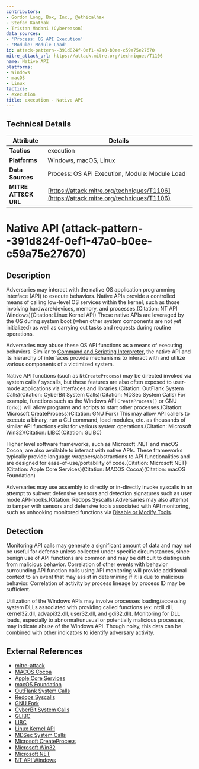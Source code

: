 ```yaml
---
contributors:
- Gordon Long, Box, Inc., @ethicalhax
- Stefan Kanthak
- Tristan Madani (Cybereason)
data_sources:
- 'Process: OS API Execution'
- 'Module: Module Load'
id: attack-pattern--391d824f-0ef1-47a0-b0ee-c59a75e27670
mitre_attack_url: https://attack.mitre.org/techniques/T1106
name: Native API
platforms:
- Windows
- macOS
- Linux
tactics:
- execution
title: execution - Native API
---
```


## Technical Details

| Attribute | Details |
|-----------|----------|
| **Tactics** | execution |
| **Platforms** | Windows, macOS, Linux |
| **Data Sources** | Process: OS API Execution, Module: Module Load |
| **MITRE ATT&CK URL** | [https://attack.mitre.org/techniques/T1106](https://attack.mitre.org/techniques/T1106) |

# Native API (attack-pattern--391d824f-0ef1-47a0-b0ee-c59a75e27670)

## Description
Adversaries may interact with the native OS application programming interface (API) to execute behaviors. Native APIs provide a controlled means of calling low-level OS services within the kernel, such as those involving hardware/devices, memory, and processes.(Citation: NT API Windows)(Citation: Linux Kernel API) These native APIs are leveraged by the OS during system boot (when other system components are not yet initialized) as well as carrying out tasks and requests during routine operations.

Adversaries may abuse these OS API functions as a means of executing behaviors. Similar to [Command and Scripting Interpreter](https://attack.mitre.org/techniques/T1059), the native API and its hierarchy of interfaces provide mechanisms to interact with and utilize various components of a victimized system.

Native API functions (such as <code>NtCreateProcess</code>) may be directed invoked via system calls / syscalls, but these features are also often exposed to user-mode applications via interfaces and libraries.(Citation: OutFlank System Calls)(Citation: CyberBit System Calls)(Citation: MDSec System Calls) For example, functions such as the Windows API <code>CreateProcess()</code> or GNU <code>fork()</code> will allow programs and scripts to start other processes.(Citation: Microsoft CreateProcess)(Citation: GNU Fork) This may allow API callers to execute a binary, run a CLI command, load modules, etc. as thousands of similar API functions exist for various system operations.(Citation: Microsoft Win32)(Citation: LIBC)(Citation: GLIBC)

Higher level software frameworks, such as Microsoft .NET and macOS Cocoa, are also available to interact with native APIs. These frameworks typically provide language wrappers/abstractions to API functionalities and are designed for ease-of-use/portability of code.(Citation: Microsoft NET)(Citation: Apple Core Services)(Citation: MACOS Cocoa)(Citation: macOS Foundation)

Adversaries may use assembly to directly or in-directly invoke syscalls in an attempt to subvert defensive sensors and detection signatures such as user mode API-hooks.(Citation: Redops Syscalls) Adversaries may also attempt to tamper with sensors and defensive tools associated with API monitoring, such as unhooking monitored functions via [Disable or Modify Tools](https://attack.mitre.org/techniques/T1562/001).

## Detection
Monitoring API calls may generate a significant amount of data and may not be useful for defense unless collected under specific circumstances, since benign use of API functions are common and may be difficult to distinguish from malicious behavior. Correlation of other events with behavior surrounding API function calls using API monitoring will provide additional context to an event that may assist in determining if it is due to malicious behavior. Correlation of activity by process lineage by process ID may be sufficient. 

Utilization of the Windows APIs may involve processes loading/accessing system DLLs associated with providing called functions (ex: ntdll.dll, kernel32.dll, advapi32.dll, user32.dll, and gdi32.dll). Monitoring for DLL loads, especially to abnormal/unusual or potentially malicious processes, may indicate abuse of the Windows API. Though noisy, this data can be combined with other indicators to identify adversary activity. 

## External References
- [mitre-attack](https://attack.mitre.org/techniques/T1106)
- [MACOS Cocoa](https://developer.apple.com/library/archive/documentation/MacOSX/Conceptual/OSX_Technology_Overview/CocoaApplicationLayer/CocoaApplicationLayer.html#//apple_ref/doc/uid/TP40001067-CH274-SW1)
- [Apple Core Services](https://developer.apple.com/documentation/coreservices)
- [macOS Foundation](https://developer.apple.com/documentation/foundation)
- [OutFlank System Calls](https://outflank.nl/blog/2019/06/19/red-team-tactics-combining-direct-system-calls-and-srdi-to-bypass-av-edr/)
- [Redops Syscalls](https://redops.at/en/blog/direct-syscalls-vs-indirect-syscalls)
- [GNU Fork](https://www.gnu.org/software/libc/manual/html_node/Creating-a-Process.html)
- [CyberBit System Calls](https://www.cyberbit.com/blog/endpoint-security/malware-mitigation-when-direct-system-calls-are-used/)
- [GLIBC](https://www.gnu.org/software/libc/)
- [LIBC](https://man7.org/linux/man-pages//man7/libc.7.html)
- [Linux Kernel API](https://www.kernel.org/doc/html/v4.12/core-api/kernel-api.html)
- [MDSec System Calls](https://www.mdsec.co.uk/2020/12/bypassing-user-mode-hooks-and-direct-invocation-of-system-calls-for-red-teams/)
- [Microsoft CreateProcess](https://learn.microsoft.com/en-us/windows/win32/api/processthreadsapi/nf-processthreadsapi-createprocessa)
- [Microsoft Win32](https://docs.microsoft.com/en-us/windows/win32/api/)
- [Microsoft NET](https://dotnet.microsoft.com/learn/dotnet/what-is-dotnet-framework)
- [NT API Windows](https://undocumented.ntinternals.net/)
